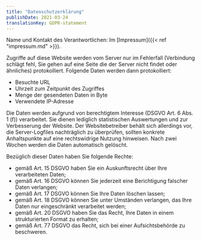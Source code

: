 ```yaml
---
title: "Datenschutzerklärung"
publishDate: 2021-03-24
translationKey: GDPR-statement
---
```


Name und Kontakt des Verantwortlichen: Im [Impressum]({{< ref "impressum.md" >}}).

Zugriffe auf diese Website werden vom Server nur im Fehlerfall (Verbindung schlägt fehl, Sie gehen auf eine Seite die der Server nicht findet oder ähnliches) protokolliert. Folgende Daten werden dann protokolliert:
- Besuchte URL
- Uhrzeit zum Zeitpunkt des Zugriffes
- Menge der gesendeten Daten in Byte
- Verwendete IP-Adresse

Die Daten werden aufgrund von berechtigtem Interesse (DSGVO Art. 6 Abs. 1 (f)) verarbeitet. Sie dienen lediglich statistischen Auswertungen und zur Verbesserung der Website. Der Websitebetreiber behält sich allerdings vor, die Server-Logfiles nachträglich zu überprüfen, sollten konkrete Anhaltspunkte auf eine rechtswidrige Nutzung hinweisen. Nach zwei Wochen werden die Daten automatisch gelöscht.

Bezüglich dieser Daten haben Sie folgende Rechte:
- gemäß Art. 15 DSGVO haben Sie ein Auskunftsrecht über Ihre verarbeiteten Daten;
- gemäß Art. 16 DSGVO können Sie jederzeit eine Berichtigung falscher Daten verlangen;
- gemäß Art. 17 DSGVO können Sie Ihre Daten löschen lassen;
- gemäß Art. 18 DSGVO können Sie unter Umständen verlangen, das Ihre Daten nur eingeschränkt verarbeitet werden;
- gemäß Art. 20 DSGVO haben Sie das Recht, Ihre Daten in einem strukturierten Format zu erhalten;
- gemäß Art. 77 DSGVO das Recht, sich bei einer Aufsichtsbehörde zu beschweren.
